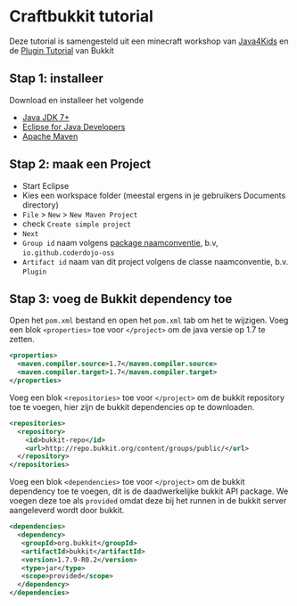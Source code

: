 # Craftbukkit tutorial
Deze tutorial is samengesteld uit een minecraft workshop van [Java4Kids](https://java4kids.java.net/minecraft-workshop/mar2013) en de [Plugin Tutorial](http://wiki.bukkit.org/Plugin_Tutorial) van Bukkit

## Stap 1: installeer
Download en installeer het volgende

* [Java JDK 7+](https://www.oracle.com/technetwork/java/javase/downloads/index.html) 
* [Eclipse for Java Developers](https://eclipse.org/downloads/)
* [Apache Maven](https://maven.apache.org/install.html)

## Stap 2: maak een Project

* Start Eclipse
* Kies een workspace folder (meestal ergens in je gebruikers Documents directory)
* `File` > `New` > `New Maven Project`
* check `Create simple project` 
* `Next`
* `Group id` naam volgens [package naamconventie](https://nl.wikipedia.org/wiki/Java_package), b.v, `io.github.coderdojo-oss`
* `Artifact id` naam van dit project volgens de classe naamconventie, b.v. `Plugin` 

## Stap 3: voeg de Bukkit dependency toe

Open het `pom.xml` bestand en open het `pom.xml` tab om het te wijzigen.
Voeg een blok `<properties>` toe voor `</project>` om de java versie op 1.7 te zetten.

```xml
<properties>
  <maven.compiler.source>1.7</maven.compiler.source>
  <maven.compiler.target>1.7</maven.compiler.target>
</properties>
``` 

Voeg een blok `<repositories>` toe voor `</project>` om de bukkit repository toe te voegen, hier zijn de bukkit dependencies op te downloaden.

```xml
<repositories>
  <repository>
    <id>bukkit-repo</id>
    <url>http://repo.bukkit.org/content/groups/public/</url>
  </repository>
</repositories>
``` 

Voeg een blok `<dependencies>` toe voor `</project>` om de bukkit dependency toe te voegen, dit is de daadwerkelijke bukkit API package. We voegen deze toe als `provided` omdat deze bij het runnen in de bukkit server aangeleverd wordt door bukkit.

```xml
<dependencies>
  <dependency>
   <groupId>org.bukkit</groupId>
   <artifactId>bukkit</artifactId>
   <version>1.7.9-R0.2</version>
   <type>jar</type>
   <scope>provided</scope>
  </dependency>
</dependencies>
```